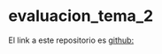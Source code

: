 # evaluacion_tema_2

El link a este repositorio es [github: ](https://github.com/GonzaloGmv/evaluacion_tema_2)
